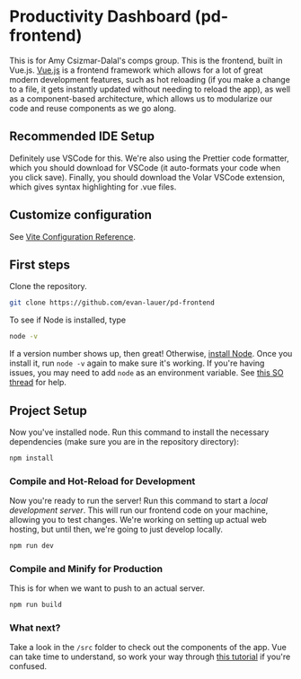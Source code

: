 # Productivity Dashboard (pd-frontend)

This is for Amy Csizmar-Dalal's comps group. This is the frontend, built in Vue.js. [Vue.js](https://vuejs.org/) is a frontend framework which allows for a lot of great modern development features, such as hot reloading (if you make a change to a file, it gets instantly updated without needing to reload the app), as well as a component-based architecture, which allows us to modularize our code and reuse components as we go along.

## Recommended IDE Setup

Definitely use VSCode for this. We're also using the Prettier code formatter, which you should download for VSCode (it auto-formats your code when you click save). Finally, you should download the Volar VSCode extension, which gives syntax highlighting for .vue files.

## Customize configuration

See [Vite Configuration Reference](https://vitejs.dev/config/).

## First steps

Clone the repository.

```sh
git clone https://github.com/evan-lauer/pd-frontend
```

To see if Node is installed, type

```sh
node -v
```

If a version number shows up, then great! Otherwise, [install Node](https://nodejs.org/en/download). Once you install it, run `node -v` again to make sure it's working. If you're having issues, you may need to add `node` as an environment variable. See [this SO thread](https://stackoverflow.com/questions/23412938/node-is-not-recognized-as-an-internal-or-an-external-command-operable-program) for help.

## Project Setup

Now you've installed node. Run this command to install the necessary dependencies (make sure you are in the repository directory):

```sh
npm install
```

### Compile and Hot-Reload for Development

Now you're ready to run the server! Run this command to start a _local development server_. This will run our frontend code on your machine, allowing you to test changes. We're working on setting up actual web hosting, but until then, we're going to just develop locally.

```sh
npm run dev
```

### Compile and Minify for Production

This is for when we want to push to an actual server.

```sh
npm run build
```

### What next?

Take a look in the `/src` folder to check out the components of the app. Vue can take time to understand, so work your way through [this tutorial](https://vuejs.org/tutorial/#step-1) if you're confused.

